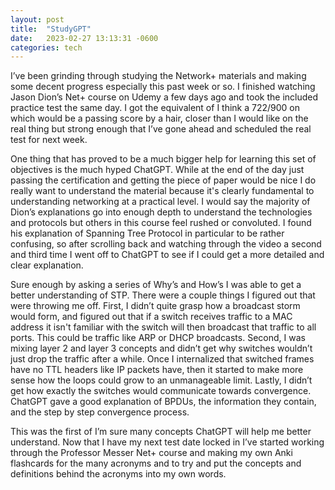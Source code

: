 ```yaml
---
layout: post
title:  "StudyGPT"
date:   2023-02-27 13:13:31 -0600
categories: tech
---
```

I’ve been grinding through studying the Network+ materials and making some decent progress especially this past week or so. I finished watching Jason Dion’s Net+ course on Udemy a few days ago and took the included practice test the same day. I got the equivalent of I think a 722/900 on which would be a passing score by a hair, closer than I would like on the real thing but strong enough that I’ve gone ahead and scheduled the real test for next week.

One thing that has proved to be a much bigger help for learning this set of objectives is the much hyped ChatGPT. While at the end of the day just passing the certification and getting the piece of paper would be nice I do really want to understand the material because it's clearly fundamental to understanding networking at a practical level. I would say the majority of Dion’s explanations go into enough depth to understand the technologies and protocols but others in this course feel rushed or convoluted. I found his explanation of Spanning Tree Protocol in particular to be rather confusing, so after scrolling back and watching through the video a second and third time I went off to ChatGPT to see if I could get a more detailed and clear explanation.

Sure enough by asking a series of Why’s and How’s I was able to get a better understanding of STP. There were a couple things I figured out that were throwing me off. First, I didn’t quite grasp how a broadcast storm would form, and figured out that if a switch receives traffic to a MAC address it isn't familiar with the switch will then broadcast that traffic to all ports. This could be traffic like ARP or DHCP broadcasts. Second, I was mixing layer 2 and layer 3 concepts and didn’t get why switches wouldn’t just drop the traffic after a while. Once I internalized that switched frames have no TTL headers like IP packets have, then it started to make more sense how the loops could grow to an unmanageable limit. Lastly, I didn’t get how exactly the switches would communicate towards convergence. ChatGPT gave a good explanation of BPDUs, the information they contain, and the step by step convergence process.

This was the first of I’m sure many concepts ChatGPT will help me better understand. Now that I have my next test date locked in I’ve started working through the Professor Messer Net+ course and making my own Anki flashcards for the many acronyms and to try and put the concepts and definitions behind the acronyms into my own words.